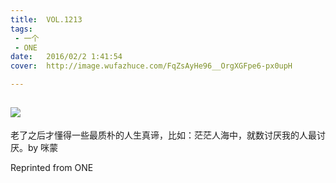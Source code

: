 ```yaml
---
title:	VOL.1213
tags:
 - 一个
 - ONE
date:	2016/02/2 1:41:54
cover:	http://image.wufazhuce.com/FqZsAyHe96__OrgXGFpe6-px0upH

---
```

![](http://image.wufazhuce.com/FqZsAyHe96__OrgXGFpe6-px0upH)
---

老了之后才懂得一些最质朴的人生真谛，比如：茫茫人海中，就数讨厌我的人最讨厌。by 咪蒙
 
Reprinted from ONE
